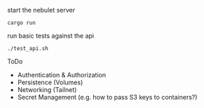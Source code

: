 start the nebulet server
```
cargo run
```

run basic tests against the api
```
./test_api.sh
```

ToDo
- Authentication & Authorization
- Persistence (Volumes)
- Networking (Tailnet)
- Secret Management (e.g. how to pass S3 keys to containers?)
